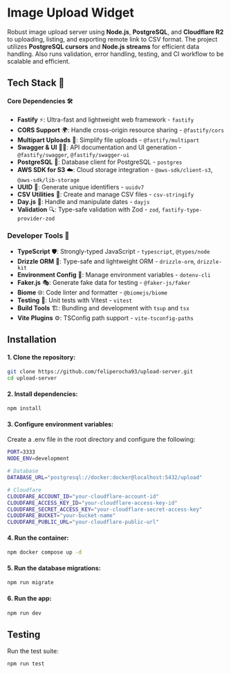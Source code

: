 # **Image Upload Widget**

Robust image upload server using **Node.js**, **PostgreSQL**, and **Cloudflare R2** to uploading, listing, and exporting remote link to CSV format. The project utilizes **PostgreSQL cursors** and **Node.js streams** for efficient data handling. Also runs validation, error handling, testing, and CI workflow to be scalable and efficient.

## **Tech Stack** 🚀

#### **Core Dependencies** 🛠️

- **Fastify** ⚡: Ultra-fast and lightweight web framework - `fastify`
- **CORS Support** 🌍: Handle cross-origin resource sharing - `@fastify/cors`
- **Multipart Uploads** 📂: Simplify file uploads - `@fastify/multipart`
- **Swagger & UI** 📜✨: API documentation and UI generation - `@fastify/swagger`, `@fastify/swagger-ui`
- **PostgreSQL** 🐘: Database client for PostgreSQL - `postgres`
- **AWS SDK for S3** ☁️: Cloud storage integration - `@aws-sdk/client-s3`, `@aws-sdk/lib-storage`
- **UUID** 🔑: Generate unique identifiers - `uuidv7`
- **CSV Utilities** 📄: Create and manage CSV files - `csv-stringify`
- **Day.js** 📆: Handle and manipulate dates - `dayjs`
- **Validation** 🔍: Type-safe validation with Zod - `zod`, `fastify-type-provider-zod`

### **Developer Tools** 🧰

- **TypeScript** 🛡️: Strongly-typed JavaScript - `typescript`, `@types/node`
- **Drizzle ORM** 🌾: Type-safe and lightweight ORM - `drizzle-orm`, `drizzle-kit`
- **Environment Config** 🌱: Manage environment variables - `dotenv-cli`
- **Faker.js** 🎭: Generate fake data for testing - `@faker-js/faker`
- **Biome** 🌐: Code linter and formatter - `@biomejs/biome`
- **Testing** 🧪: Unit tests with Vitest - `vitest`
- **Build Tools** 🏗️: Bundling and development with `tsup` and `tsx`
- **Vite Plugins** ⚙️: TSConfig path support - `vite-tsconfig-paths`

## **Installation**

#### 1. Clone the repository:

```bash
git clone https://github.com/feliperocha93/upload-server.git
cd upload-server
```

#### 2. Install dependencies:

```bash
npm install
```

#### 3. Configure environment variables:

Create a .env file in the root directory and configure the following:

```bash
PORT=3333
NODE_ENV=development

# Database
DATABASE_URL="postgresql://docker:docker@localhost:5432/upload"

# Cloudfare
CLOUDFARE_ACCOUNT_ID="your-cloudflare-account-id"
CLOUDFARE_ACCESS_KEY_ID="your-cloudflare-access-key-id"
CLOUDFARE_SECRET_ACCESS_KEY="your-cloudflare-secret-access-key"
CLOUDFARE_BUCKET="your-bucket-name"
CLOUDFARE_PUBLIC_URL="your-cloudflare-public-url"
```

#### 4. Run the container:

```bash
npm docker compose up -d
```

#### 5. Run the database migrations:

```bash
npm run migrate
```

#### 6. Run the app:

```bash
npm run dev
```

## Testing

Run the test suite:

```bash
npm run test
```

